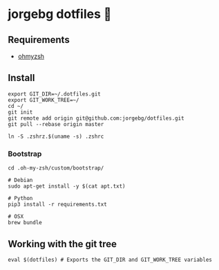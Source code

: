 # jorgebg dotfiles :rocket:

## Requirements

- [ohmyzsh](https://github.com/ohmyzsh/ohmyzsh#basic-installation)

## Install

```
export GIT_DIR=~/.dotfiles.git
export GIT_WORK_TREE=~/
cd ~/
git init
git remote add origin git@github.com:jorgebg/dotfiles.git
git pull --rebase origin master

ln -S .zshrz.$(uname -s) .zshrc
```

### Bootstrap

```
cd .oh-my-zsh/custom/bootstrap/

# Debian
sudo apt-get install -y $(cat apt.txt)

# Python
pip3 install -r requirements.txt

# OSX
brew bundle
```


## Working with the git tree

```
eval $(dotfiles) # Exports the GIT_DIR and GIT_WORK_TREE variables
```

